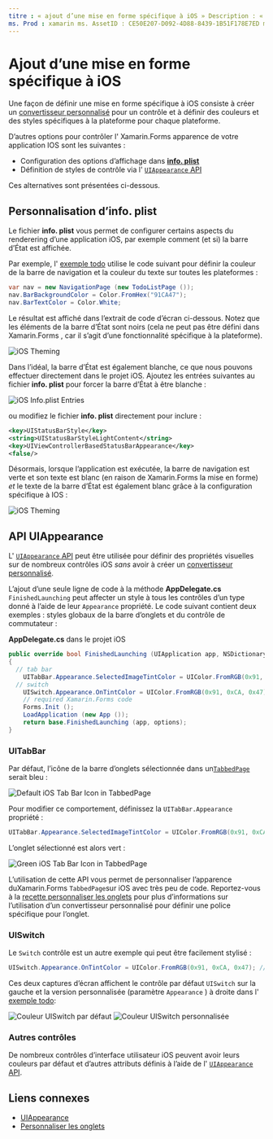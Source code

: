 ```yaml
---
titre : « ajout d’une mise en forme spécifique à iOS » Description : « cet article explique comment définir l’apparence spécifique à iOS sans utiliser de Xamarin.Forms convertisseur personnalisé ».
ms. Prod : xamarin ms. AssetID : CE50E207-D092-4D88-8439-1B51F178E7ED ms. Technology : xamarin-Forms Author : davidbritch ms. Author : dabritch ms. Date : 01/29/2016 No-Loc : [ Xamarin.Forms , Xamarin.Essentials ]
---
```


# <a name="adding-ios-specific-formatting"></a>Ajout d’une mise en forme spécifique à iOS

Une façon de définir une mise en forme spécifique à iOS consiste à créer un [convertisseur personnalisé](~/xamarin-forms/app-fundamentals/custom-renderer/index.md) pour un contrôle et à définir des couleurs et des styles spécifiques à la plateforme pour chaque plateforme.

D’autres options pour contrôler l' Xamarin.Forms apparence de votre application IOS sont les suivantes :

- Configuration des options d’affichage dans [ **info. plist**](#customizing-infoplist)
- Définition de styles de contrôle via l' [ `UIAppearance` API](#uiappearance-api)

Ces alternatives sont présentées ci-dessous.

## <a name="customizing-infoplist"></a>Personnalisation d’info. plist

Le fichier **info. plist** vous permet de configurer certains aspects du renderering d’une application iOS, par exemple comment (et si) la barre d’État est affichée.

Par exemple, l' [exemple todo](https://docs.microsoft.com/samples/xamarin/xamarin-forms-samples/todo) utilise le code suivant pour définir la couleur de la barre de navigation et la couleur du texte sur toutes les plateformes :

```csharp
var nav = new NavigationPage (new TodoListPage ());
nav.BarBackgroundColor = Color.FromHex("91CA47");
nav.BarTextColor = Color.White;
```

Le résultat est affiché dans l’extrait de code d’écran ci-dessous. Notez que les éléments de la barre d’État sont noirs (cela ne peut pas être défini dans Xamarin.Forms , car il s’agit d’une fonctionnalité spécifique à la plateforme).

![](theme-images/status-default-sml.png "iOS Theming")

Dans l’idéal, la barre d’État est également blanche, ce que nous pouvons effectuer directement dans le projet iOS. Ajoutez les entrées suivantes au fichier **info. plist** pour forcer la barre d’État à être blanche :

![](theme-images/info-plist.png "iOS Info.plist Entries")

ou modifiez le fichier **info. plist** directement pour inclure :

```xml
<key>UIStatusBarStyle</key>
<string>UIStatusBarStyleLightContent</string>
<key>UIViewControllerBasedStatusBarAppearance</key>
<false/>
```

Désormais, lorsque l’application est exécutée, la barre de navigation est verte et son texte est blanc (en raison de Xamarin.Forms la mise en forme) *et* le texte de la barre d’État est également blanc grâce à la configuration spécifique à IOS :

![](theme-images/status-white-sml.png "iOS Theming")

## <a name="uiappearance-api"></a>API UIAppearance

L' [ `UIAppearance` API](~/ios/user-interface/ios-ui/introduction-to-the-appearance-api.md) peut être utilisée pour définir des propriétés visuelles sur de nombreux contrôles iOS *sans* avoir à créer un [convertisseur personnalisé](~/xamarin-forms/app-fundamentals/custom-renderer/index.md).

L’ajout d’une seule ligne de code à la méthode **AppDelegate.cs** `FinishedLaunching` peut affecter un style à tous les contrôles d’un type donné à l’aide de leur `Appearance` propriété. Le code suivant contient deux exemples : styles globaux de la barre d’onglets et du contrôle de commutateur :

**AppDelegate.cs** dans le projet iOS

```csharp
public override bool FinishedLaunching (UIApplication app, NSDictionary options)
{
  // tab bar
    UITabBar.Appearance.SelectedImageTintColor = UIColor.FromRGB(0x91, 0xCA, 0x47); // green
  // switch
    UISwitch.Appearance.OnTintColor = UIColor.FromRGB(0x91, 0xCA, 0x47); // green
    // required Xamarin.Forms code
    Forms.Init ();
    LoadApplication (new App ());
    return base.FinishedLaunching (app, options);
}
```

### <a name="uitabbar"></a>UITabBar

Par défaut, l’icône de la barre d’onglets sélectionnée dans un[`TabbedPage`](~/xamarin-forms/app-fundamentals/navigation/tabbed-page.md)
serait bleu :

![](theme-images/tabbar-default.png "Default iOS Tab Bar Icon in TabbedPage")

Pour modifier ce comportement, définissez la `UITabBar.Appearance` propriété :

```csharp
UITabBar.Appearance.SelectedImageTintColor = UIColor.FromRGB(0x91, 0xCA, 0x47); // green
```

L’onglet sélectionné est alors vert :

![](theme-images/tabbar-custom.png "Green iOS Tab Bar Icon in TabbedPage")

L’utilisation de cette API vous permet de personnaliser l’apparence duXamarin.Forms
`TabbedPage`sur iOS avec très peu de code. Reportez-vous à la [recette personnaliser les onglets](https://github.com/xamarin/recipes/tree/master/Recipes/xamarin-forms/iOS/customize-tabs) pour plus d’informations sur l’utilisation d’un convertisseur personnalisé pour définir une police spécifique pour l’onglet.

### <a name="uiswitch"></a>UISwitch

Le `Switch` contrôle est un autre exemple qui peut être facilement stylisé :

```csharp
UISwitch.Appearance.OnTintColor = UIColor.FromRGB(0x91, 0xCA, 0x47); // green
```

Ces deux captures d’écran affichent le contrôle par défaut `UISwitch` sur la gauche et la version personnalisée (paramètre `Appearance` ) à droite dans l' [exemple todo](https://docs.microsoft.com/samples/xamarin/xamarin-forms-samples/todo):

![](theme-images/switch-default.png "Couleur UISwitch par défaut") ![](theme-images/switch-custom.png "Couleur UISwitch personnalisée")

### <a name="other-controls"></a>Autres contrôles

De nombreux contrôles d’interface utilisateur iOS peuvent avoir leurs couleurs par défaut et d’autres attributs définis à l’aide de l' [ `UIAppearance` API](~/ios/user-interface/ios-ui/introduction-to-the-appearance-api.md).

## <a name="related-links"></a>Liens connexes

- [UIAppearance](~/ios/user-interface/ios-ui/introduction-to-the-appearance-api.md)
- [Personnaliser les onglets](https://github.com/xamarin/recipes/tree/master/Recipes/xamarin-forms/iOS/customize-tabs)
